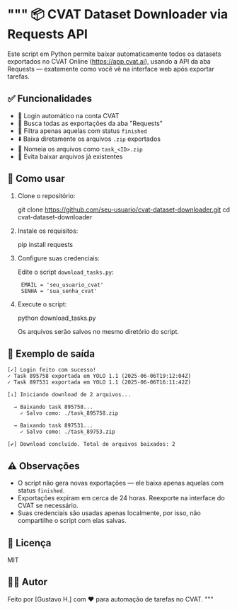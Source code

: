  """
📦 CVAT Dataset Downloader via Requests API
===========================================

Este script em Python permite baixar automaticamente todos os datasets exportados no CVAT Online (https://app.cvat.ai), usando a API da aba Requests — exatamente como você vê na interface web após exportar tarefas.

✅ Funcionalidades
------------------

- 🔐 Login automático na conta CVAT
- 🔎 Busca todas as exportações da aba "Requests"
- 🧠 Filtra apenas aquelas com status `finished`
- ⬇️ Baixa diretamente os arquivos `.zip` exportados
- 💾 Nomeia os arquivos como `task_<ID>.zip`
- 🧼 Evita baixar arquivos já existentes

🚀 Como usar
------------

1. Clone o repositório:

    git clone https://github.com/seu-usuario/cvat-dataset-downloader.git
    cd cvat-dataset-downloader

2. Instale os requisitos:

    pip install requests

3. Configure suas credenciais:

    Edite o script `download_tasks.py`:

        EMAIL = 'seu_usuario_cvat'
        SENHA = 'sua_senha_cvat'

4. Execute o script:

    python download_tasks.py

    Os arquivos serão salvos no mesmo diretório do script.

📁 Exemplo de saída
-------------------

    [✓] Login feito com sucesso!
    ✓ Task 895758 exportada em YOLO 1.1 (2025-06-06T19:12:04Z)
    ✓ Task 897531 exportada em YOLO 1.1 (2025-06-06T16:11:42Z)

    [↓] Iniciando download de 2 arquivos...

      → Baixando task 895758...
        ✓ Salvo como: ./task_895758.zip

      → Baixando task 897531...
        ✓ Salvo como: ./task_89753.zip

    [✔] Download concluído. Total de arquivos baixados: 2

⚠️ Observações
--------------

- O script não gera novas exportações — ele baixa apenas aquelas com status `finished`.
- Exportações expiram em cerca de 24 horas. Reexporte na interface do CVAT se necessário.
- Suas credenciais são usadas apenas localmente, por isso, não compartilhe o script com elas salvas.

📃 Licença
----------

MIT

🙋‍♂️ Autor
---------

Feito por [Gustavo H.] com ❤️ para automação de tarefas no CVAT.
"""
